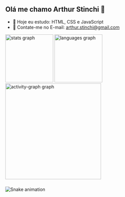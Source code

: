 ## Olá me chamo Arthur Stinchi 👋

- 🌱 Hoje eu estudo: HTML, CSS e JavaScript
- 👯 Contate-me no E-mail: arthur.stinchi@gmail.com

<div align="left">
  <img src="https://github-readme-stats.vercel.app/api?username=arthurstinchi&hide_title=false&hide_rank=false&show_icons=true&include_all_commits=true&count_private=true&disable_animations=false&theme=dracula&locale=en&hide_border=false&order=1" height="150" alt="stats graph"  />
  <img src="https://github-readme-stats.vercel.app/api/top-langs?username=arthurstinchi&locale=en&hide_title=false&layout=compact&card_width=320&langs_count=5&theme=dracula&hide_border=false&order=2" height="150" alt="languages graph"  />
  <img src="https://github-readme-activity-graph.vercel.app/graph?username=arthurstinchi&radius=16&theme=react&area=true&order=5" height="300" alt="activity-graph graph"  />
</div>

###

<img src="https://raw.githubusercontent.com/arthurstinchi/arthurstinchi/output/snake.svg" alt="Snake animation" />

###
